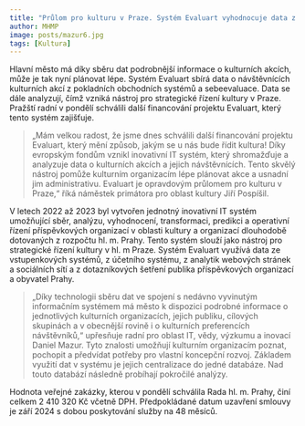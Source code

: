 ```yaml
---
title: "Průlom pro kulturu v Praze. Systém Evaluart vyhodnocuje data z kulturních akcí"
author: MHMP
image: posts/mazur6.jpg
tags: [Kultura]
---
```

 
Hlavní město má díky sběru dat podrobnější informace o kulturních akcích, může je tak nyní plánovat lépe. Systém Evaluart sbírá data o návštěvnících kulturních akcí z pokladních obchodních systémů a sebeevaluace. Data se dále analyzují, čímž vzniká nástroj pro strategické řízení kultury v Praze. Pražští radní v pondělí schválili další financování projektu Evaluart, který tento systém zajišťuje.

> „Mám velkou radost, že jsme dnes schválili další financování projektu Evaluart, který mění způsob, jakým se u nás bude řídit kultura! Díky evropským fondům vznikl inovativní IT systém, který shromažďuje a analyzuje data o kulturních akcích a jejich návštěvnících. Tento skvělý nástroj pomůže kulturním organizacím lépe plánovat akce a usnadní jim administrativu. Evaluart je opravdovým průlomem pro kulturu v Praze,“ říká náměstek primátora pro oblast kultury Jiří Pospíšil.

V letech 2022 až 2023 byl vytvořen jednotný inovativní IT systém umožňující sběr, analýzu, vyhodnocení, transformaci, predikci a operativní řízení příspěvkových organizací v oblasti kultury a organizací dlouhodobě dotovaných z rozpočtu hl. m. Prahy. Tento systém slouží jako nástroj pro strategické řízení kultury v hl. m Praze. Systém Evaluart využívá data ze vstupenkových systémů, z účetního systému, z analytik webových stránek a sociálních sítí a z dotazníkových šetření publika příspěvkových organizací a obyvatel Prahy.

> „Díky technologii sběru dat ve spojení s nedávno vyvinutým informačním systémem má město k dispozici podrobné informace o jednotlivých kulturních organizacích, jejich publiku, cílových skupinách a v obecnější rovině i o kulturních preferencích návštěvníků,“ upřesňuje radní pro oblast IT, vědy, výzkumu a inovací Daniel Mazur. Tyto znalosti umožňují kulturním organizacím poznat, pochopit a předvídat potřeby pro vlastní koncepční rozvoj. Základem využití dat v systému je jejich centralizace do jedné databáze. Nad touto databází následně probíhají pokročilé analýzy.

Hodnota veřejné zakázky, kterou v pondělí schválila Rada hl. m. Prahy, činí celkem 2 410 320 Kč včetně DPH. Předpokládané datum uzavření smlouvy je září 2024 s dobou poskytování služby na 48 měsíců.
